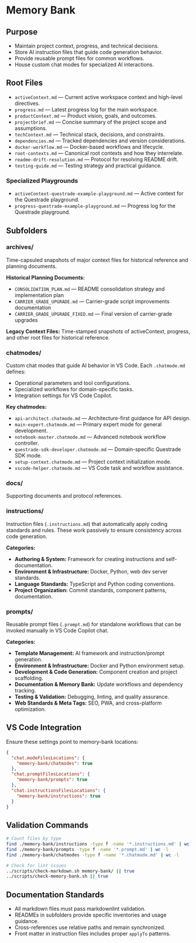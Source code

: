 # Memory Bank

## Purpose

- Maintain project context, progress, and technical decisions.
- Store AI instruction files that guide code generation behavior.
- Provide reusable prompt files for common workflows.
- House custom chat modes for specialized AI interactions.

## Root Files

- `activeContext.md` — Current active workspace context and high-level directives.
- `progress.md` — Latest progress log for the main workspace.
- `productContext.md` — Product vision, goals, and outcomes.
- `projectbrief.md` — Concise summary of the project scope and assumptions.
- `techContext.md` — Technical stack, decisions, and constraints.
- `dependencies.md` — Tracked dependencies and version considerations.
- `docker-workflow.md` — Docker-based workflows and lifecycle.
- `root-contexts.md` — Canonical root contexts and how they interrelate.
- `readme-drift-resolution.md` — Protocol for resolving README drift.
- `testing-guide.md` — Testing strategy and practical guidance.

### Specialized Playgrounds

- `activeContext-questrade-example-playground.md` — Active context for the Questrade playground.
- `progress-questrade-example-playground.md` — Progress log for the Questrade playground.

## Subfolders

### archives/

Time-capsuled snapshots of major context files for historical reference and planning documents.

**Historical Planning Documents:**

- `CONSOLIDATION_PLAN.md` — README consolidation strategy and implementation plan
- `CARRIER_GRADE_UPGRADE.md` — Carrier-grade script improvements documentation
- `CARRIER_GRADE_UPGRADE_FIXED.md` — Final version of carrier-grade upgrades

**Legacy Context Files:** Time-stamped snapshots of activeContext, progress, and other root files for historical reference.

### chatmodes/

Custom chat modes that guide AI behavior in VS Code. Each `.chatmode.md` defines:

- Operational parameters and tool configurations.
- Specialized workflows for domain-specific tasks.
- Integration settings for VS Code Copilot.

**Key chatmodes:**

- `api-architect.chatmode.md` — Architecture-first guidance for API design.
- `main-expert.chatmode.md` — Primary expert mode for general development.
- `notebook-master.chatmode.md` — Advanced notebook workflow controller.
- `questrade-sdk-developer.chatmode.md` — Domain-specific Questrade SDK mode.
- `setup-context.chatmode.md` — Project context initialization mode.
- `vscode-helper.chatmode.md` — VS Code task and workflow assistance.

### docs/

Supporting documents and protocol references.

### instructions/

Instruction files (`.instructions.md`) that automatically apply coding standards and rules. These work passively to ensure consistency across code generation.

**Categories:**

- **Authoring & System:** Framework for creating instructions and self-documentation.
- **Environment & Infrastructure:** Docker, Python, web dev server standards.
- **Language Standards:** TypeScript and Python coding conventions.
- **Project Organization:** Commit standards, component patterns, documentation.

### prompts/

Reusable prompt files (`.prompt.md`) for standalone workflows that can be invoked manually in VS Code Copilot chat.

**Categories:**

- **Template Management:** AI framework and instruction/prompt generation.
- **Environment & Infrastructure:** Docker and Python environment setup.
- **Development & Code Generation:** Component creation and project scaffolding.
- **Documentation & Memory Bank:** Update workflows and dependency tracking.
- **Testing & Validation:** Debugging, linting, and quality assurance.
- **Web Standards & Meta Tags:** SEO, PWA, and cross-platform optimization.

## VS Code Integration

Ensure these settings point to memory-bank locations:

```json
{
  "chat.modeFilesLocations": {
    "memory-bank/chatmodes": true
  },
  "chat.promptFilesLocations": {
    "memory-bank/prompts": true
  },
  "chat.instructionsFilesLocations": {
    "memory-bank/instructions": true
  }
}
```

## Validation Commands

```bash
# Count files by type
find ./memory-bank/instructions -type f -name '*.instructions.md' | wc -l
find ./memory-bank/prompts -type f -name '*.prompt.md' | wc -l
find ./memory-bank/chatmodes -type f -name '*.chatmode.md' | wc -l

# Check for lint issues
../scripts/check-markdown.sh memory-bank/ || true
../scripts/check-memory-bank.sh || true
```

## Documentation Standards

- All markdown files must pass markdownlint validation.
- READMEs in subfolders provide specific inventories and usage guidance.
- Cross-references use relative paths and remain synchronized.
- Front matter in instruction files includes proper `applyTo` patterns.
